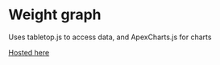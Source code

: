 # Weight graph
Uses tabletop.js to access data, and ApexCharts.js for charts

[Hosted here](https://modest-edison-d39fe9.netlify.com)

